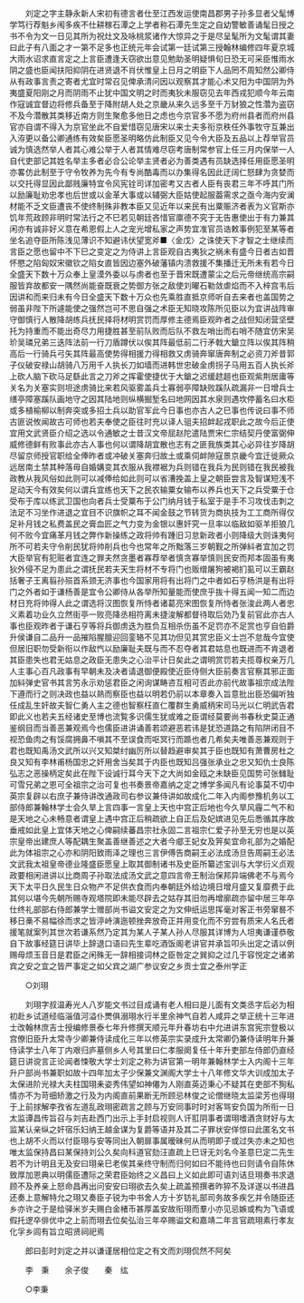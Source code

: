 <!-- { "loadSidebar": true } -->
　　刘定之字主静永新人宋初有德言者仕至江西发运使南昌郡男子孙多显者父髦博学笃行荐魁乡闱多疾不仕耕稼石潭之上学者称石潭先生定之自幼警敏善诵髦日授之书不令为文一日见其所为祝灶文及咏桃浆诸作大惊异之于是尽呈髦所为文髦谓其妻曰此子有八面之才一第不足多也正统元年会试第一廷试第三授翰林编修四年夏京城大雨水诏求直言定之上言臣遭逢夭窃欲出意见勉助圣明疑惧旬日恐无可采臣惟雨水阴之盛也臣闻扶阳抑阴在进贤退不肖伏惟皇上日月之明臣下人品罔不周知然公卿侍从有政事言责之寄者尤宜时常召见俾承清问因以观察其才能心术又阳为中国阴为外夷盛夏阳刚之月而阴雨不止犹中国文明之时而夷狄未服窃见去年西戎犯顺今年云南作寇诚宜督边将修兵备至于降附胡人处之京畿从来久远多至千万豺狼之性濳为盗窃不及今濳散其类移近南方则生聚愈多他日之虑也今京官多不愿为府州县者而府州县官亦自谓不得入为京官坐此不自爱惜窃见唐宋以来士夫多衔京秩任外事牧守互兼出入洊更以备公卿通练有效矣臣愿圣明略仿此制臣又见今令大臣及五品以上荐举官员诚为慎选然举人者其心难公举于人者其情难尽窃考唐制常参官上任三月内保举一人自代吏部记其姓名举主多者必合公论举主贤者必为善类遇有员缺选择任用臣愿圣明亦畧仿此制至于守令牧养为先今有专尚酷毒而以办集得名因此迂阔仁怒肆为贪婪而以交托得显因此鄙贱廉特宜令风宪铨司详加密考又古者人臣有丧君三年不呼其门所以励廉耻劝忠孝也后世或以金革大事或以辅弼大臣姑使起服葢需求之亟今海内安澜材能不乏文臣遭丧不使终制殊非教本臣又见近年以来民有出粟赈济者表为义官斯亦饥年荒政顾非明时常法行之不巳若见朝廷吝惜官廪德不究于无告惠使出于有力兼其闲亦有诚非好义意在希恩假上人之宠光增私家之声势宜准官员诰敕事例犯至某等者坐名追夺臣所陈浅见薄识不知避讳伏望宽斧■〈金戊〉之诛使天下才智之士继续而言臣之愿也留中不下巳之变定之为侍讲上言臣观自古夷狄之祸未有盛今日者古如晋怀愍之陷匈奴宋徽钦之陷女直皆因边塞外破藩镇内溃救援不集播迁无所未有若今日全盛天下数十万众奉上皇漠外委以与虏者也至于晋宋既遭蒙尘之后元帝继统高宗嗣服皆弃故都安一隅然尚能奋既衰之势御方张之敌使刘曜石勒敛虐焰而不入梓宫韦后因讲和而来归未有今日全盛天下数十万众也先乘胜直抵京师听自去来者也盖国势之弱虽非陛下所遽能使之强然岂可不思自强之术臣无知晓攻陈所见臣以为宜讲战阵审守御慎行人散降胡练兵抚民择将材明赏罚而厚修主德焉臣观昨者之战但知闭营坚壁托为持重而不能出奇尽力用捷胜甚至前队败而后队不救左哨出而右哨不随宜仿宋吴玠吴璘兄弟三迭阵法前一行刀盾蹲伏以俟其阵最低前二行矛戟大鎗立阵以俟其阵稍高后一行骑兵弓矢其阵最高使势得相援力得相救又虏骑奔窜唐奔制之必资刀斧昔郭子仪破安禄山胡骑八万用千人执长刀如墙而进韩世忠破金虏拐子马用五百人执长斧上砍人脑下砍马足繇此言之刀斧之挥霍使捷优于大鎗之迟缓趑趄也臣观紫荆居庸等关名为关塞实则坦途虏骑比来若风驱雾盖兵士寡弱亭障缺败蹊队疏漏非一日增兵士缮亭障塞蹊队画地守之因其陆地则纵横掘堑名曰地网因其水泉则遇坎停蓄名曰水柜或多植榆柳以制奔突或多招土兵以助官军此今日事也亦古人之巳事也传说曰事不师古匪说攸闻故古可师也若夫奉使之臣往时充以译人驵夫招衅起戎职此之故今后正使宜用文武贤臣介绍之选以令通敏之士昔汉文帝屈赵陀遣陆贾宋仁宗结契丹使富弼伸威修德鲜有败事此亦古人事也何以谓降胡宜散也志有之匪我族类其心必异往岁降胡尽留京师授官职给全俸昨者或冲破关塞奔归故土或乘伺衅隙寇景京畿今宜迁徙厥众远居南土禁其种落毋自婚媾变其衣服从我襟裾为兵则错在我兵为民则错在我民被我政教从我风俗如此则可以减俸给如此则可以省漕挽盖上皇之朝臣尝言及智谋短浅不足动天今有效矣何以谓兵宜练也天下之民农输粟女输布以养兵也天下之兵受粟于仓受布于库以练武卫国也向者兵士受粟布于公门纳月钱于私室于是手不习攻伐击刺之法足不习坐作进退之宜目不识旗帜之耳不闻金鼓之节转货为商执技为工工商所得仅足补月钱之私费盖民之膏血匠之气力变为金银以惠奸究一旦率以临敌如驱羊拒狼几何不败今宜痛革月钱之弊作新操练之政将帅有踵旧习怠新政者小则降级大则诛夷何所不可若夫守令削民犹将帅削兵也今也常年之所黜落三岁朝觐之所弹紏者宜加之罚大臣举官有犯赃者宜连之罪夫然贪墨者寡荐举者慎贪寡举慎则民安而邦本固虽有夷狄外侵不足为患此之谓抚民若夫天生将材不专将门也贩缯屠狗被褐扪虱可以王霸赵括奢子王离翦孙殒首系颈无济事也今国家用将有出将门之中者如石亨杨洪是有出将门之外者如于谦杨善是宜令公卿侍从各举所知量能而使庶乎抜十得五闻一知二而边材日充将帅得人此之谓选将汉图恢复所恃者诸葛亮宋图恢复所恃者张浚此两人者忠义素着功业久立然街亭一败亮降丞相符离未捷浚解都督待取后効乃复前官此亦古人事也臣观昨者于谦石亨等将兵御虏迭为胜负互相杀伤虽不足罚亦不足赏也亨自伯爵升侯谦自二品升一品摧陷腥膻迎回銮辂不见其功但见其赏忠臣义士岂不怠哉今宜使但居旧职勿受新衔以作敌忾以励廉耻夫既与而不忍夺者其君姑息也既进而不肯退者其臣患失也君无姑息之政臣无患失之心治平计日矣此之谓明赏罚若夫揽尊权亲万几人主事心百凡政事有早朝未及决者请退御便殿使近臣侍侧大臣前奏言官察其邪正面加紏弹史官书其言竻永示劝惩君臣之闲询谋畴咨互相可否此亦前代故事祖宗成法陛下遵而行之则决政也益以熟而察臣也益以明若仍前以本章奏入旨意批出臣恐偏听独任成乱生奸故夫智仁勇人主之德也智察枉直仁覆群生勇威柄宋司马光以仁明武告君即此义也若夫五经诸史至博也流覧多识儒生犹或难之臣谓经莫要尚书春秋史莫正通鉴纲目而当善恶兼观焉今也儒臣进讲诵善若颂避恶若讳是犹恐道路之有陷阱闭目不视恐鱼肉之有馁腐拥鼻不嗔其不至误食而呕冥行而踬也者几希矣夫唯善恶兼观则于君也既知禹汤文武所以兴又知桀纣幽厉所以替趋避审矣其于臣也既知有萧曹房杜之良又知有李林甫杨国忠之奸用舍当矣其于内臣也既知吕强张承业之忠又知仇士良陈弘志之恶操柄定矣此在陛下设诚行耳今天下之大尚如金瓯之未缺臣见国势可张雠耻可雪兄弟之恩可全祖宗之治可复也书奏景帝嘉纳之定之博学多闻凡有论事莫不切中英宗复辟以右庶子兼侍讲改通政司右参议兼侍讲如故成化二年入内阁参豫机务以工部侍郎兼翰林学士会久旱上言四事一言皇上天也中宫正后地也今久旱风霾二气不和是天地之心未畅意者谓皇上遇中宫正后稍疏欲上自正后及妃嫔进见先后悉循其序故垂戒如此皇上宜体天地之心俾嗣续蕃昌宗社永固二言祖宗仁爱子孙至无穷也是以英宗皇帝出建庶人等配耦生聚盖善继善述之大者今郕王妃女及笄矣宜命礼部为之婚配此为体祖宗之心亦和阴阳致雨泽之理也三言伊傅告商嗣王必法成汤旦告周嗣王必法文武我太祖皇帝德业隆盛臣愿皇上取其御制诸书及史臣所纂述宝训与大学衍义贞观政要相闲进讲以比商周子孙取法成汤文武之意四言帝王制治保邦异端佛老不与焉今天下太平日久民生日众物产不足供衣食而内奉朝廷外给边境日增月盛又复靡费于此其何以堪今先朝所赐寺观塔院即未能尽辟去之姑存其旧勿再增廓疏亦留中居三年卒仕终礼部部右侍郎兼学士赠部尚书谥文安定之为文伸纸运思挥毫对客正书旁窜晷不移日槀不易幅徐而求之皆渟峙演迤顿挫奔放奇正并用变化而不穷尝有质宋人名氏者援笔就案列其世次若谦系然乃定其为某人子某人孙人尽服其详博为人坦夷谦谨恭敬自下故事经筵日讲毕上辞退口语曰先生辈吃酒饭阁老讲官并承旨叩头出定之请以例赐毋烦玉音日是君臣之闲殊无一辞相接词林之臣咎定之巽抑之过几于容悦定之诸弟宾之安之宜之皆严事定之如父宾之湖广参议安之乡贡士宜之泰州学正 

　　○刘珝 

　　刘珝字叔温寿光人八岁能文书过目成诵有老人相曰是儿面有文类丞字后必为相初赴乡试道经临淄值河溢仆燛俱溺珝水行半里余神气自若人咸异之举正统十三年进士改翰林庶吉士授编修景泰七年升修撰天顺元年升春坊右中允进讲东宫宪宗登极以宫僚旧臣升太常寺少卿兼侍读成化三年以修英宗实录成升太常卿仍兼侍读明年升兼侍读学士八年丁内艰归庐墓侧乡人号其里曰仁孝服阕复任十年升吏部左侍郎仍直经筵日讲谠言正论闻者悚敬大学士刘定之称为讲官第一明年兼翰林学士入内阁十三年升户部尚书兼职如故十四年加太子少保兼文渊阁大学士十八年修文华大训成加太子太保进阶光禄大夫柱国珝耒姿秀伟望如神僊为人刚直英迈秉心不疑其在吏部不狥私情亦不为苛细矫激之行及为内阁直前果断无所顾忌林俊之论僧继晓太监梁芳也得珝于上前捄解李孜省左道乱政珝密疏言之顾与万安同事时时对客骂安负国为所衔一日太监谭昌传旨召与刘吉赴西门出示上手封启视则人讦羾阴事者谓珝嗜酒贪财好与太监某认亲纵之奸宿乐妇纳王越金谋为复爵等语并及其二子罪状安佯惊曰此匿名文书也上胡不火而以付臣珝与安等同出入朝扉事属暧昧何从而明即子或过失亦未之知也唯太监保持昌曰某保持刘公久矣向科道官劾汪直疏上巳讶无刘名今圣意巳定二先生若不为计明且无及安曰珝亲巳老俟其亲终守制而归何如曰不能待也曰则请令自陈休致厚加恩典以明儒臣遭际之荣君臣始终之义昌曰上义如此即可语刘诘旦珝奏书求退顾不及养亲上怒命昌再出问安安曰珝欲去久矣上疏盖预撰者昨猝不及详遂以书进昌还奏上意解特允之珝又奏臣子锐为中书舍人方十岁钫礼部司务故多疾乞并令随臣还乡亦许之于是给驿米岁夫赐白金楮币甚厚盖安故衔珝而羣小亦见忌嫉或构为飞语或假托逻卒俳优中之上前而珝去位矣弘治三年卒赐谥文和嘉靖二年言官疏珝素行孝友化孚乡闾有旨立昭贤祠祀焉 

　　郎曰彭时刘定之并以谦谨居相位定之有文而刘珝侃然不阿矣 

　　李　秉　　余子俊　　秦　纮 

　　○李秉 

